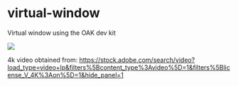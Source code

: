 # virtual-window
Virtual window using the OAK dev kit

![](https://media.giphy.com/media/G6D2aU5s4LnlqYW6ky/giphy.gif)

4k video obtained from:
https://stock.adobe.com/search/video?load_type=video+lp&filters%5Bcontent_type%3Avideo%5D=1&filters%5Blicense_V_4K%3Aon%5D=1&hide_panel=1
